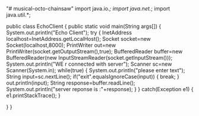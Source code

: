 "# musical-octo-chainsaw" 
import java.io.*;
import java.net.*;
import java.util.*;

public class EchoClient
{
public static void main(String args[])
{
System.out.println("Echo Client");
try
{
InetAddress localhost=InetAddress.getLocalHost();
Socket socket=new Socket(localhost,8000);
PrintWriter out=new PrintWriter(socket.getOutputStream(),true);
BufferedReader buffer=new BufferedReader(new InputStreamReader(socket.getInputStream()));
System.out.println("WE r connected with server");
Scanner sc=new Scanner(System.in);
while(true)
{
System.out.println("please enter text");
String input=sc.nextLine();
if("exit".equalsIgnoreCase(input))
{
break;
}
out.println(input);
String response=buffer.readLine();
System.out.println("server reponse is :"+response);
}
}
catch(Exception e1)
{
e1.printStackTrace();
}


}
}
